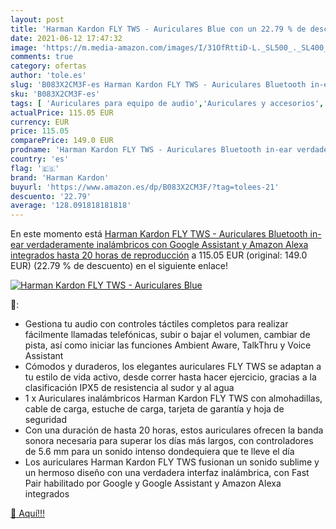 ```yaml
---
layout: post
title: 'Harman Kardon FLY TWS - Auriculares Blue con un 22.79 % de descuento'
date: 2021-06-12 17:47:32
image: 'https://m.media-amazon.com/images/I/31OfRttiD-L._SL500_._SL400_.jpg'
comments: true
category: ofertas
author: 'tole.es'
slug: 'B083X2CM3F-es Harman Kardon FLY TWS - Auriculares Bluetooth in-ear...'
sku: 'B083X2CM3F-es'
tags: [ 'Auriculares para equipo de audio','Auriculares y accesorios','Electrónica','alexa','harman kardon', ]
actualPrice: 115.05 EUR
currency: EUR
price: 115.05
comparePrice: 149.0 EUR
prodname: 'Harman Kardon FLY TWS - Auriculares Bluetooth in-ear verdaderamente inalámbricos con Google Assistant y Amazon Alexa integrados  hasta 20 horas de reproducción'
country: 'es'
flag: '🇪🇸'
brand: 'Harman Kardon'
buyurl: 'https://www.amazon.es/dp/B083X2CM3F/?tag=tolees-21'
descuento: '22.79'
average: '128.091818181818'
---
```


En este momento está [Harman Kardon FLY TWS - Auriculares Bluetooth in-ear verdaderamente inalámbricos con Google Assistant y Amazon Alexa integrados  hasta 20 horas de reproducción](https://www.amazon.es/dp/B083X2CM3F/?tag=tolees-21) a 115.05 EUR (original: 149.0 EUR) (22.79 %  de descuento) en el siguiente enlace!

[![Harman Kardon FLY TWS - Auriculares Blue](https://m.media-amazon.com/images/I/31OfRttiD-L._SL500_._SL400_.jpg)](https://www.amazon.es/dp/B083X2CM3F/?tag=tolees-21)

🔎:

- Gestiona tu audio con controles táctiles completos para realizar fácilmente llamadas telefónicas, subir o bajar el volumen, cambiar de pista, así como iniciar las funciones Ambient Aware, TalkThru y Voice Assistant
- Cómodos y duraderos, los elegantes auriculares FLY TWS se adaptan a tu estilo de vida activo, desde correr hasta hacer ejercicio, gracias a la clasificación IPX5 de resistencia al sudor y al agua
- 1 x Auriculares inalámbricos Harman Kardon FLY TWS con almohadillas, cable de carga, estuche de carga, tarjeta de garantía y hoja de seguridad
- Con una duración de hasta 20 horas, estos auriculares ofrecen la banda sonora necesaria para superar los días más largos, con controladores de 5.6 mm para un sonido intenso dondequiera que te lleve el día
- Los auriculares Harman Kardon FLY TWS fusionan un sonido sublime y un hermoso diseño con una verdadera interfaz inalámbrica, con Fast Pair habilitado por Google y Google Assistant y Amazon Alexa integrados

[🛒 Aquí!!!](https://www.amazon.es/dp/B083X2CM3F/?tag=tolees-21)
